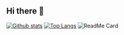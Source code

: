 ## Hi there 👋

[![Github stats](https://github-readme-stats.vercel.app/api?username=heavenmei&show_icons=true&include_all_commits=true)](https://github.com/heavenmei/github-readme-stats)
[![Top Langs](https://github-readme-stats.vercel.app/api/top-langs/?username=heavenmei&layout=compact)](https://github.com/heavenmei/github-readme-stats)
![ReadMe Card](https://github-readme-stats.vercel.app/api/pin/?username=heavenmei&repo=heavenmei)

<!--
**heavenmei/heavenmei** is a ✨ _special_ ✨ repository because its `README.md` (this file) appears on your GitHub profile.

Here are some ideas to get you started:

- 🔭 I’m currently working on ...
- 🌱 I’m currently learning ...
- 👯 I’m looking to collaborate on ...
- 🤔 I’m looking for help with ...
- 💬 Ask me about ...
- 📫 How to reach me: ...
- 😄 Pronouns: ...
- ⚡ Fun fact: ...
-->


